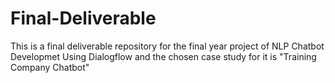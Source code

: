 # Final-Deliverable
This is a final deliverable repository for the final year project of NLP Chatbot Developmet Using Dialogflow and the chosen case study for it is "Training Company Chatbot"

